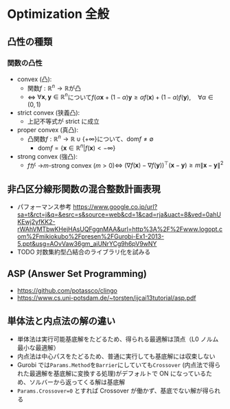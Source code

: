 # Optimization 全般

## 凸性の種類

### 関数の凸性

- convex (凸):
  - 関数$f:\mathbb{R}^n\to\mathbb{R}$が凸
  - $\Leftrightarrow$ $\forall \bm{x},\bm{y}\in\mathbb{R}^n$について$f(\alpha \bm{x}+(1-\alpha)\bm{y}\geq \alpha f(\bm{x})+(1-\alpha)f(\bm{y}),\quad \forall \alpha \in (0,1)$
- strict convex (狭義凸):
  - 上記不等式が strict に成立
- proper convex (真凸):
  - 凸関数$f:\mathbb{R}^n\to\mathbb{R}\cup\{+\infty\}$について、$\text{dom} f\neq \emptyset$
    - $\text{dom} f=\{\bm{x}\in\mathbb{R}^n|f(\bm{x})<-\infty\}$
- strong convex (強凸):
  - $f$が →$m$-strong convex ($m>0$)$\Leftrightarrow$ $(\nabla f(\bm{x})-\nabla f(\bm{y}))^\top(\bm{x}-\bm{y})\geq m\|\bm{x}-\bm{y}\|^2$

## 非凸区分線形関数の混合整数計画表現

- パフォーマンス参考 <https://www.google.co.jp/url?sa=t&rct=j&q=&esrc=s&source=web&cd=1&cad=rja&uact=8&ved=0ahUKEwj2yfKK2-rWAhVMTbwKHejHAsUQFggnMAA&url=http%3A%2F%2Fwww.logopt.com%2Fmikiokubo%2Fpresen%2FGurobi-Ex1-2013-5.ppt&usg=AOvVaw36gm_aiUNrYCg9h6pV9wNY>
- TODO 対数集約型凸結合のライブラリ化を試みる

## ASP (Answer Set Programming)

- <https://github.com/potassco/clingo>
- <https://www.cs.uni-potsdam.de/~torsten/ijcai13tutorial/asp.pdf>

## 単体法と内点法の解の違い

- 単体法は実行可能基底解をたどるため、得られる最適解は頂点（L0 ノルム最小な最適解）
- 内点法は中心パスをたどるため、普通に実行しても基底解には収束しない
- Gurobi では`Params.Method`を`Barrier`にしていても`Crossover` (内点法で得られた最適解を基底解に変換する処理)がデフォルトで ON になっているため、ソルバーから返ってくる解は基底解
- `Params.Crossover=0` とすれば Crossover が働かず、基底でない解が得られる
